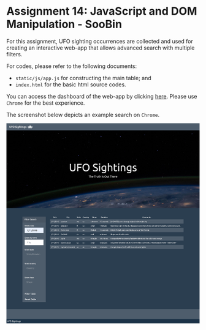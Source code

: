 # Assignment 14: JavaScript and DOM Manipulation - SooBin
For this assignment, UFO sighting occurrences are collected and used for creating an interactive web-app that allows advanced search with multiple filters.

For codes, please refer to the following documents:
* `static/js/app.js` for constructing the main table; and
* `index.html` for the basic html source codes.

You can access the dashboard of the web-app by clicking [here](https://soobing91.github.io/Assignment_14_SooBin/index.html). Please use `Chrome` for the best experience.

The screenshot below depicts an example search on `Chrome`.


![screen shot](static/images/screenshot_SooBin.png)